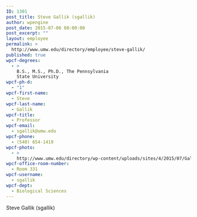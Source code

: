 ```yaml
---
ID: 1301
post_title: Steve Gallik (sgallik)
author: wpengine
post_date: 2015-07-06 08:00:00
post_excerpt: ""
layout: employee
permalink: >
  http://www.umw.edu/directory/employee/steve-gallik/
published: true
wpcf-degrees:
  - >
    B.S., M.S., Ph.D., The Pennsylvania
    State University
wpcf-ph-d:
  - "1"
wpcf-first-name:
  - Steve
wpcf-last-name:
  - Gallik
wpcf-title:
  - Professor
wpcf-email:
  - sgallik@umw.edu
wpcf-phone:
  - (540) 654-1419
wpcf-photo:
  - >
    http://www.umw.edu/directory/wp-content/uploads/sites/4/2015/07/Gallik-Stephen02.jpg
wpcf-office-room-number:
  - Room 331
wpcf-username:
  - sgallik
wpcf-dept:
  - Biological Sciences
---
```

Steve Gallik (sgallik)